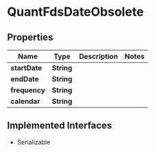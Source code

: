

# QuantFdsDateObsolete


## Properties

Name | Type | Description | Notes
------------ | ------------- | ------------- | -------------
**startDate** | **String** |  | 
**endDate** | **String** |  | 
**frequency** | **String** |  | 
**calendar** | **String** |  | 


## Implemented Interfaces

* Serializable


